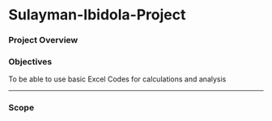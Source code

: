 # Sulayman-Ibidola-Project

### Project Overview

### Objectives

To be able to use basic Excel Codes for calculations and analysis

---

### Scope
